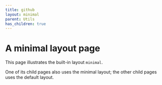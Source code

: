 ```yaml
---
title: github
layout: minimal
parent: Utils
has_children: true
---
```


# A minimal layout page

This page illustrates the built-in layout `minimal`.

One of its child pages also uses the minimal layout; the other child pages uses the default layout.
